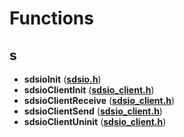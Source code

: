
# Functions



## s

* **sdsioInit** ([**sdsio.h**](sdsio_8h.md))
* **sdsioClientInit** ([**sdsio\_client.h**](sdsio__client_8h.md))
* **sdsioClientReceive** ([**sdsio\_client.h**](sdsio__client_8h.md))
* **sdsioClientSend** ([**sdsio\_client.h**](sdsio__client_8h.md))
* **sdsioClientUninit** ([**sdsio\_client.h**](sdsio__client_8h.md))




